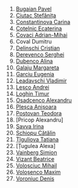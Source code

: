 1. [Bugaian Pavel](https://github.com/PavelBugaian)
1. [Ciutac Ștefănița](https://github.com/ciutacst)
1. [Constantinova Carina](https://github.com/konstarina)	
1. [Cotelnic Ecaterina](https://github.com/KateCotelnic)	
1. [Covaci Adrian-Mihai](https://github.com/adrianncovaci)	
1. Coval Dumitru	
1. [Delinschi Cristian](https://github.com/cristian-delinschi)	
1. [Derevenco Serghei](https://github.com/SergheiDerevenco)
1. [Dubenco Alina](https://github.com/alinadubenco)	
1. [Galaju Margareta](https://github.com/MargaretaGalaju)
1. [Garciu Eugenia](https://github.com/janegarciu)	
1. [Leadavschi Vladimir](https://github.com/snowtoslow)
1. [Leșco Andrei](https://github.com/whysoserious97)	
1. [Loghin Timur](https://github.com/beater13)
1. [Osadcenco Alexandru](https://github.com/alexanderosadc)	
1. [Pleșca Anișoara](https://github.com/galathinius)
1. [Postovan Teodora](https://github.com/TeodoraPostovan)
1. [Pricop Alexandru]	
1. [Savva Irina](https://github.com/irinasavva7)
1. [Șchiopu Cătălin](https://github.com/scatalin1)
1. [Țîguliova Tatiana](https://github.com/Tanyatsy)
1. [Țugulea Alexa]	       
1. [Vainberg Simion](https://github.com/Dudar2000)	
1. [Vizant Beatrice](https://github.com/DivineBee)
1. [Voloșciuc Mihail](https://github.com/VolosciucMihail)	
1. [Voloșenco Maxim](https://github.com/maximvolosenco)
1. [Voroniuc Denis](https://github.com/dvoroniuc)	       
